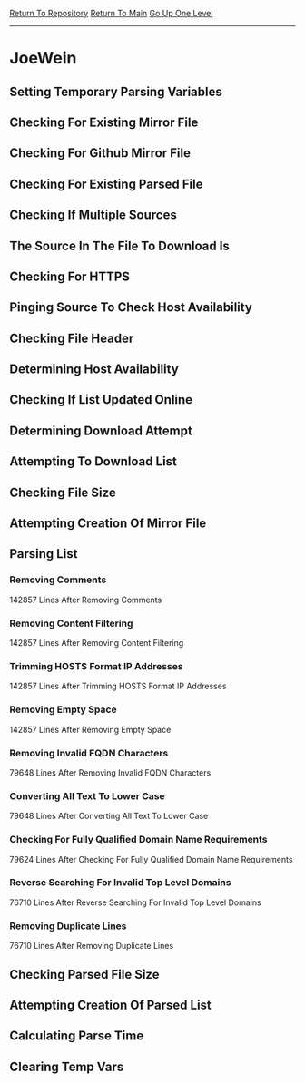 [Return To Repository](https://github.com/deathbybandaid/piholeparser/)
[Return To Main](https://github.com/deathbybandaid/piholeparser/blob/master/RecentRunLogs/Mainlog.md)
[Go Up One Level](https://github.com/deathbybandaid/piholeparser/blob/master/RecentRunLogs/TopLevelScripts/30-Processing-External-Blacklists.md)
____________________________________
# JoeWein
## Setting Temporary Parsing Variables
## Checking For Existing Mirror File
## Checking For Github Mirror File
## Checking For Existing Parsed File
## Checking If Multiple Sources
## The Source In The File To Download Is
## Checking For HTTPS
## Pinging Source To Check Host Availability
## Checking File Header
## Determining Host Availability
## Checking If List Updated Online
## Determining Download Attempt
## Attempting To Download List
## Checking File Size
## Attempting Creation Of Mirror File
## Parsing List
### Removing Comments
142857 Lines After Removing Comments
### Removing Content Filtering
142857 Lines After Removing Content Filtering
### Trimming HOSTS Format IP Addresses
142857 Lines After Trimming HOSTS Format IP Addresses
### Removing Empty Space
142857 Lines After Removing Empty Space
### Removing Invalid FQDN Characters
79648 Lines After Removing Invalid FQDN Characters
### Converting All Text To Lower Case
79648 Lines After Converting All Text To Lower Case
### Checking For Fully Qualified Domain Name Requirements
79624 Lines After Checking For Fully Qualified Domain Name Requirements
### Reverse Searching For Invalid Top Level Domains
76710 Lines After Reverse Searching For Invalid Top Level Domains
### Removing Duplicate Lines
76710 Lines After Removing Duplicate Lines
## Checking Parsed File Size
## Attempting Creation Of Parsed List
## Calculating Parse Time
## Clearing Temp Vars
